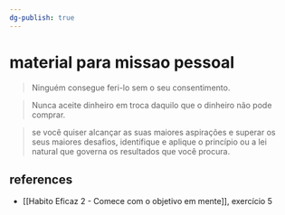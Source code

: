 ```yaml
---
dg-publish: true
---
```

# material para missao pessoal

> Ninguém consegue feri-lo sem o seu consentimento.


> Nunca aceite dinheiro em troca daquilo que o dinheiro não pode comprar.

> se você quiser alcançar as suas maiores aspirações e superar os seus maiores desafios, identifique e aplique o princípio ou a lei natural que governa os resultados que você procura.


## references

- [[Habito Eficaz 2 - Comece com o objetivo em mente]], exercício 5